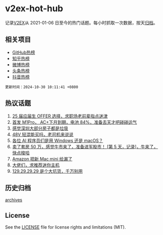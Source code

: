 # v2ex-hot-hub

 记录[V2EX](https://www.v2ex.com/)从 2021-01-06 日至今的热门话题。每小时抓取一次数据，按天[归档](archives)。
 
 ## 相关项目

- [GitHub热榜](https://github.com/it985/github-hot-hub)
- [知乎热榜](https://github.com/it985/zhihu-hot-hub)
- [微博热榜](https://github.com/it985/weibo-hot-hub)
- [头条热榜](https://github.com/it985/toutiao-hot-hub)
- [抖音热榜](https://github.com/it985/douyin-hot-hub)


 `更新时间：2024-10-30 10:11:41 +0800`

## 热议话题

1. [25 届应届生 OFFER 选择，求职场老前辈指点迷津](https://www.v2ex.com/t/1084656)
1. [首发 M1Pro， AC+下月到期，电池 84%，准备去天才吧碰碰运气](https://www.v2ex.com/t/1084520)
1. [感觉深圳大部分房子都是垃圾](https://www.v2ex.com/t/1084589)
1. [48V 轻混能买吗，老司机来说说](https://www.v2ex.com/t/1084582)
1. [各位 AI 程序员们是用 Windows 还是 macOS？](https://www.v2ex.com/t/1084621)
1. [卖了套房 50 万，感觉牛市来了，准备进军股市！ [第 5 天，记录]，牛来了，快点梭哈](https://www.v2ex.com/t/1084531)
1. [Amazon 把新 Mac mini 给漏了](https://www.v2ex.com/t/1084521)
1. [大佬们，求推荐迷你主机](https://www.v2ex.com/t/1084515)
1. [129.29.29.29 是个大坑货，千万别用](https://www.v2ex.com/t/1084541)

## 历史归档

[archives](archives)

## License

See the [LICENSE](LICENSE) file for license rights and limitations (MIT).
